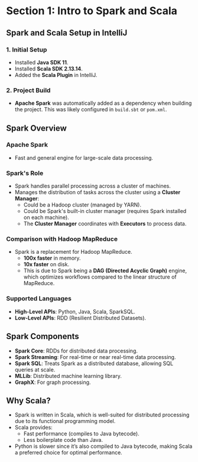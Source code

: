 # Section 1: Intro to Spark and Scala

## Spark and Scala Setup in IntelliJ 

### 1. Initial Setup 
- Installed **Java SDK 11**.
- Installed **Scala SDK 2.13.14**.
- Added the **Scala Plugin** in IntelliJ.

### 2. Project Build 
- **Apache Spark** was automatically added as a dependency when building the project. This was likely configured in `build.sbt` or `pom.xml`.

## Spark Overview

### Apache Spark
- Fast and general engine for large-scale data processing.

### Spark's Role
- Spark handles parallel processing across a cluster of machines.
- Manages the distribution of tasks across the cluster using a **Cluster Manager**:
  - Could be a Hadoop cluster (managed by YARN).
  - Could be Spark's built-in cluster manager (requires Spark installed on each machine).
  - The **Cluster Manager** coordinates with **Executors** to process data.

### Comparison with Hadoop MapReduce
- Spark is a replacement for Hadoop MapReduce.
  - **100x faster** in memory.
  - **10x faster** on disk.
  - This is due to Spark being a **DAG (Directed Acyclic Graph)** engine, which optimizes workflows compared to the linear structure of MapReduce.

### Supported Languages
- **High-Level APIs**: Python, Java, Scala, SparkSQL.
- **Low-Level APIs**: RDD (Resilient Distributed Datasets).

## Spark Components
- **Spark Core**: RDDs for distributed data processing.
- **Spark Streaming**: For real-time or near real-time data processing.
- **Spark SQL**: Treats Spark as a distributed database, allowing SQL queries at scale.
- **MLLib**: Distributed machine learning library.
- **GraphX**: For graph processing.

## Why Scala?
- Spark is written in Scala, which is well-suited for distributed processing due to its functional programming model.
- Scala provides:
  - Fast performance (compiles to Java bytecode).
  - Less boilerplate code than Java.
- Python is slower since it’s also compiled to Java bytecode, making Scala a preferred choice for optimal performance.
